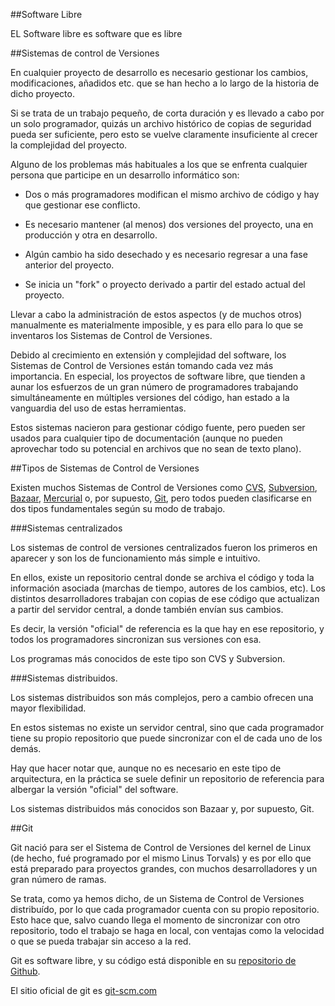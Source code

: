 

##Software Libre




EL Software libre es software que es libre










##Sistemas de control de Versiones


En cualquier proyecto de desarrollo es necesario gestionar los cambios, modificaciones, añadidos etc. que se han hecho a lo largo de la historia de dicho proyecto.

Si se trata de un trabajo pequeño, de corta duración y es llevado a cabo por un solo programador, quizás un archivo histórico de copias de seguridad pueda ser suficiente, pero esto se vuelve claramente insuficiente al crecer la complejidad del proyecto.

Alguno de los problemas más habituales a los que se enfrenta cualquier persona que participe en un desarrollo informático son:


* Dos o más programadores modifican el mismo archivo de código y hay que gestionar ese conflicto.

* Es necesario mantener (al menos) dos versiones del proyecto, una en producción y otra en desarrollo.

* Algún cambio ha sido desechado y es necesario regresar a una fase anterior del proyecto. 

* Se inicia un "fork" o proyecto derivado a partir del estado actual del proyecto.

Llevar a cabo la administración de estos aspectos (y de muchos otros) manualmente es materialmente imposible, y es para ello para lo que se inventaros los Sistemas de Control de Versiones.

Debido al crecimiento en extensión y complejidad del software, los Sistemas de Control de Versiones están tomando cada vez más importancia. En especial, los proyectos de software libre, que tienden a aunar los esfuerzos de un gran número de programadores trabajando simultáneamente en múltiples versiones del código, han estado a la vanguardia del uso de estas herramientas. 

Estos sistemas nacieron para gestionar código fuente, pero pueden ser usados para cualquier tipo de documentación (aunque no pueden aprovechar todo su potencial en archivos que no sean de texto plano).


##Tipos de Sistemas de Control de Versiones

Existen muchos Sistemas de Control de Versiones como <a href="http://es.wikipedia.org/wiki/CVS">CVS</a>, <a href="http://es.wikipedia.org/wiki/Subversion">Subversion</a>, <a href="http://es.wikipedia.org/wiki/Bazaar_(software)">Bazaar</a>, <a href="http://es.wikipedia.org/wiki/Mercurial">Mercurial</a> o, por supuesto, <a href="http://es.wikipedia.org/wiki/Git">Git</a>, pero todos pueden clasificarse en dos tipos fundamentales según su modo de trabajo.


###Sistemas centralizados

Los sistemas de control de versiones centralizados fueron los primeros en aparecer y son los de funcionamiento más simple e intuitivo.

En ellos, existe un repositorio central donde se archiva el código y toda la información asociada (marchas de tiempo, autores de los cambios, etc). Los distintos desarrolladores trabajan con copias de ese código que actualizan a partir del servidor central, a donde también envían sus cambios.

Es decir, la versión "oficial" de referencia es la que hay en ese repositorio, y todos los programadores sincronizan sus versiones con esa. 

Los programas más conocidos de este tipo son CVS y Subversion.



###Sistemas distribuidos.

Los sistemas distribuidos son más complejos, pero a cambio ofrecen una mayor flexibilidad.

En estos sistemas no existe un servidor central, sino que cada programador tiene su propio repositorio que puede sincronizar con el de cada uno de los demás.

Hay que hacer notar que, aunque no es necesario en este tipo de arquitectura, en la práctica se suele definir un repositorio de referencia para albergar la versión "oficial" del software. 

Los sistemas distribuidos más conocidos son Bazaar y, por supuesto, Git.





##Git

Git nació para ser el Sistema de Control de Versiones del kernel de Linux (de hecho, fué programado por el mismo Linus Torvals) y es por ello que está preparado para proyectos grandes, con muchos desarrolladores y un gran número de ramas.

Se trata, como ya hemos dicho, de un Sistema de Control de Versiones distribuído, por lo que cada programador cuenta con su propio repositorio. Esto hace que, salvo cuando llega el momento de sincronizar con otro repositorio, todo el trabajo se haga en local, con ventajas como la velocidad o que se pueda trabajar sin acceso a la red. 

Git es software libre, y su código está disponible en su [repositorio de Github](http://github.com/git/git).

El sitio oficial de git es [git-scm.com](http://git-scm.com/)




